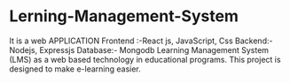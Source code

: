 # Lerning-Management-System
It is a web APPLICATION  Frontend :-React js, JavaScript, Css  Backend:- Nodejs, Expressjs  Database:- Mongodb  Learning Management System (LMS) as a web based technology in educational  programs.   This project is designed to make e-learning easier.
